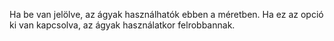Ha be van jelölve, az ágyak használhatók ebben a méretben.
Ha ez az opció ki van kapcsolva, az ágyak használatkor felrobbannak.
